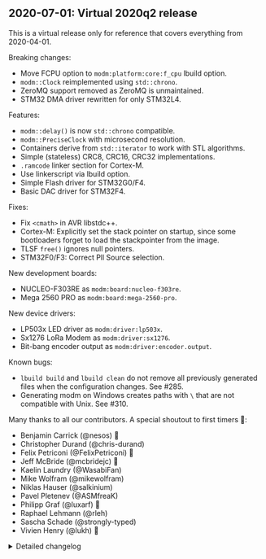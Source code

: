 ## 2020-07-01: Virtual 2020q2 release

This is a virtual release only for reference that covers everything from
2020-04-01.

Breaking changes:

- Move FCPU option to `modm:platform:core:f_cpu` lbuild option.
- `modm::Clock` reimplemented using `std::chrono`.
- ZeroMQ support removed as ZeroMQ is unmaintained.
- STM32 DMA driver rewritten for only STM32L4.

Features:

- `modm::delay()` is now `std::chrono` compatible.
- `modm::PreciseClock` with microsecond resolution.
- Containers derive from `std::iterator` to work with STL algorithms.
- Simple (stateless) CRC8, CRC16, CRC32 implementations.
- `.ramcode` linker section for Cortex-M.
- Use linkerscript via lbuild option.
- Simple Flash driver for STM32G0/F4.
- Basic DAC driver for STM32F4.

Fixes:

- Fix `<cmath>` in AVR libstdc++.
- Cortex-M: Explicitly set the stack pointer on startup, since some bootloaders
  forget to load the stackpointer from the image.
- TLSF `free()` ignores null pointers.
- STM32F0/F3: Correct Pll Source selection.

New development boards:

- NUCLEO-F303RE as `modm:board:nucleo-f303re`.
- Mega 2560 PRO as `modm:board:mega-2560-pro`.

New device drivers:

- LP503x LED driver as `modm:driver:lp503x`.
- Sx1276 LoRa Modem as `modm:driver:sx1276`.
- Bit-bang encoder output as `modm:driver:encoder.output`.

Known bugs:

- `lbuild build` and `lbuild clean` do not remove all previously generated files
  when the configuration changes. See #285.
- Generating modm on Windows creates paths with `\` that are not compatible with
  Unix. See #310.

Many thanks to all our contributors.
A special shoutout to first timers 🎉:

- Benjamin Carrick (@nesos) 🎉
- Christopher Durand (@chris-durand)
- Felix Petriconi (@FelixPetriconi) 🎉
- Jeff McBride (@mcbridejc) 🎉
- Kaelin Laundry (@WasabiFan)
- Mike Wolfram (@mikewolfram)
- Niklas Hauser (@salkinium)
- Pavel Pletenev (@ASMfreaK)
- Philipp Graf (@luxarf) 🎉
- Raphael Lehmann (@rleh)
- Sascha Schade (@strongly-typed)
- Vivien Henry (@lukh) 🎉

<details>
<summary>Detailed changelog</summary>

#### 2020-06-19: Add basic DAC driver for STM32F4

PR #420 -> 78d18f6.  
Tested in hardware by @mcbridejc.

#### 2020-06-14: Add bit-banged encoder output

PR #153 -> 21af57b.  
Tested in hardware by @rleh.

#### 2020-06-13: Add Sx1276 LoRa Modem driver

PR #418 -> 7d1f7cc.  
Tested in hardware by @nesos.

#### 2020-06-11: Add Flash driver for STM32G0/F4

PR #417 -> 9e285db.  
Tested in hardware by @salkinium.

#### 2020-05-12: Add LP503x LED driver

PR #366 -> 6e5ebf4.  
Tested in hardware by @chris-durand.

#### 2020-05-12: Add NUCLEO-F746ZG board and example

PR #396 -> c38550a.  
Tested in hardware by @FelixPetriconi.

#### 2020-05-12: Add NUCLEO-F746ZG board and example

PR #396 -> c38550a.  
Tested in hardware by @FelixPetriconi.

#### 2020-05-08: Add DMA-capable SPI driver

PR #400 -> 80a9c66 with low impact on STM32 targets.  
Tested in hardware by @mikewolfram.

#### 2020-05-06: Rewrite DMA implementation for STM32L4

The previous DMA implementation is replaced by a new STM32L4-only one.

PR #371 -> 0217a19 with **high impact** on STM32 targets.  
Tested in hardware by @mikewolfram.

#### 2020-04-25: Add Mega 2560 PRO board and example

PR #382 -> 11ffe92.  
Tested in hardware by @chris-durand.

#### 2020-04-16: Add NUCLEO-F303RE board and example

PR #376 -> 141aa71.  
Tested in hardware by @luxarf.

#### 2020-04-09: Rewrite modm::Clock and add modm::PreciseClock

Highly efficient implementation via SysTick on Cortex-M and TC0 on AVR.
Breaking changes:

- `modm::Clock` now using `std::chrono` compatible interface.

PR #217 -> c63a536 with **high impact** on AVR and STM32 targets.  
Tested in hardware by @salkinium.

#### 2020-04-06: std::chrono compatible modm::delay

PR #374 -> b010775 with low impact on all targets.  
Tested in hardware by @salkinium.

</details>
